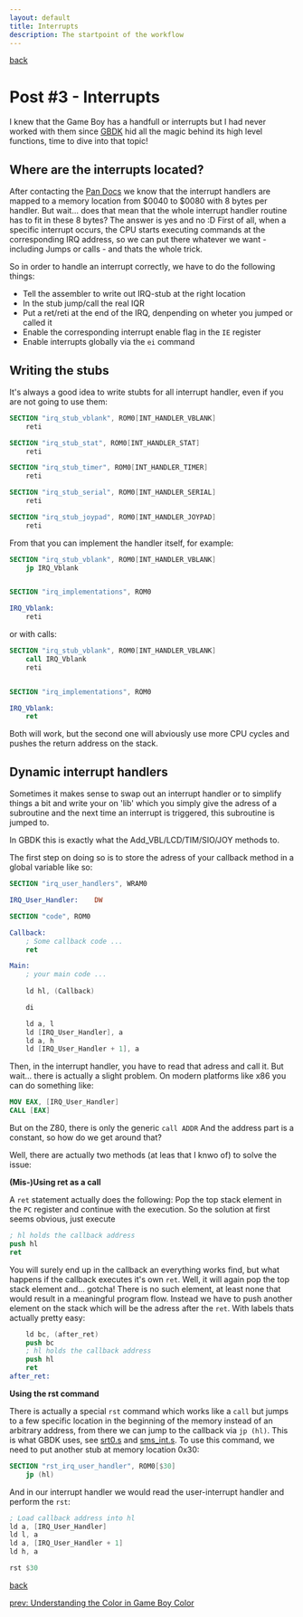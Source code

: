 ```yaml
---
layout: default
title: Interrupts
description: The startpoint of the workflow
---
```


[back](/)

# Post #3 - Interrupts

I knew that the Game Boy has a handfull or interrupts but I had never worked with them since [GBDK](https://github.com/gbdk-2020/gbdk-2020) hid all the magic behind its high level functions, time to dive into that topic!

## Where are the interrupts located?

After contacting the [Pan Docs](https://gbdev.io/pandocs/Interrupt_Sources.html) we know that the interrupt handlers are mapped to a memory location from \$0040 to \$0080 with 8 bytes per handler.
But wait... does that mean that the whole interrupt handler routine has to fit in these 8 bytes?
The answer is yes and no :D
First of all, when a specific interrupt occurs, the CPU starts executing commands at the corresponding IRQ address, so we can put there whatever we want - including Jumps or calls - and thats the whole trick.

So in order to handle an interrupt correctly, we have to do the following things:

- Tell the assembler to write out IRQ-stub at the right location
- In the stub jump/call the real IQR
- Put a ret/reti at the end of the IRQ, denpending on wheter you jumped or called it
- Enable the corresponding interrupt enable flag in the `IE` register
- Enable interrupts globally via the `ei` command

## Writing the stubs

It's always a good idea to write stubts for all interrupt handler, even if you are not going to use them:

```nasm
SECTION "irq_stub_vblank", ROM0[INT_HANDLER_VBLANK]
    reti

SECTION "irq_stub_stat", ROM0[INT_HANDLER_STAT]
    reti

SECTION "irq_stub_timer", ROM0[INT_HANDLER_TIMER]
    reti

SECTION "irq_stub_serial", ROM0[INT_HANDLER_SERIAL]
    reti

SECTION "irq_stub_joypad", ROM0[INT_HANDLER_JOYPAD]
    reti
```

From that you can implement the handler itself, for example:

```nasm
SECTION "irq_stub_vblank", ROM0[INT_HANDLER_VBLANK]
    jp IRQ_Vblank


SECTION "irq_implementations", ROM0

IRQ_Vblank:
    reti
```

or with calls:

```nasm
SECTION "irq_stub_vblank", ROM0[INT_HANDLER_VBLANK]
    call IRQ_Vblank
    reti


SECTION "irq_implementations", ROM0

IRQ_Vblank:
    ret
```

Both will work, but the second one will abviously use more CPU cycles and pushes the return address on the stack.

## Dynamic interrupt handlers

Sometimes it makes sense to swap out an interrupt handler or to simplify things a bit and write your on 'lib' which you simply give the adress of a subroutine and the next time an interrupt is triggered, this subroutine is jumped to.

In GBDK this is exactly what the Add_VBL/LCD/TIM/SIO/JOY methods to.

The first step on doing so is to store the adress of your callback method in a global variable like so:

```nasm
SECTION "irq_user_handlers", WRAM0

IRQ_User_Handler:    DW

SECTION	"code", ROM0

Callback:
    ; Some callback code ...
    ret

Main:
    ; your main code ...
    
    ld hl, (Callback)

    di

    ld a, l
    ld [IRQ_User_Handler], a
    ld a, h
    ld [IRQ_User_Handler + 1], a
```

Then, in the interrupt handler, you have to read that adress and call it.
But wait... there is actually a slight problem. On modern platforms like x86 you can do something like:

```nasm
MOV EAX, [IRQ_User_Handler]
CALL [EAX]
```

But on the Z80, there is only the generic `call ADDR` And the address part is a constant, so how do we get around that?

Well, there are actually two methods (at leas that I knwo of) to solve the issue:

**(Mis-)Using ret as a call**

A `ret` statement actually does the following: Pop the top stack element in the `PC` register and continue with the execution.
So the solution at first seems obvious, just execute

```nasm
; hl holds the callback address
push hl
ret
```

You will surely end up in the callback an everything works find, but what happens if the callback executes it's own `ret`. Well, it will again pop the top stack element and... gotcha! There is no such element, at least none that would result in a meaningful program flow.
Instead we have to push another element on the stack which will be the adress after the `ret`.
With labels thats actually pretty easy:

```nasm
    ld bc, (after_ret)
    push bc
    ; hl holds the callback address
    push hl
    ret
after_ret:
```

**Using the rst command**

There is actually a special `rst` command which works like a `call` but jumps to a few specific location in the beginning of the memory instead of an arbitrary address, from there we can jump to the callback via `jp (hl)`.
This is what GBDK uses, see [srt0.s](https://github.com/gbdk-2020/gbdk-2020/blob/develop/gbdk-lib/libc/targets/z80/gg/crt0.s) and [sms_int.s](https://github.com/gbdk-2020/gbdk-2020/blob/develop/gbdk-lib/libc/targets/z80/sms_int.s).
To use this command, we need to put another stub at memory location 0x30:


```nasm
SECTION "rst_irq_user_handler", ROM0[$30]
    jp (hl)
```

And in our interrupt handler we would read the user-interrupt handler and perform the `rst`:

```nasm
; Load callback address into hl
ld a, [IRQ_User_Handler]
ld l, a
ld a, [IRQ_User_Handler + 1]
ld h, a

rst $30

```


[back](/)

[prev: Understanding the Color in Game Boy Color](/posts/p2)
